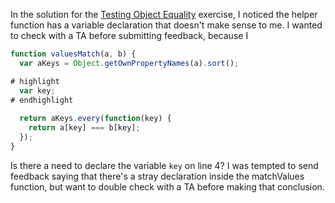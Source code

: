 In the solution for the <a href="https://launchschool.com/exercises/1937fc28">Testing Object Equality</a> exercise, I noticed the helper function has a variable declaration that doesn't make sense to me. I wanted to check with a TA before submitting feedback, because I

```javascript
function valuesMatch(a, b) {
  var aKeys = Object.getOwnPropertyNames(a).sort();

# highlight
  var key;
# endhighlight
  
  return aKeys.every(function(key) {
    return a[key] === b[key];
  });
}
```

Is there a need to declare the variable `key` on line 4? I was tempted to send feedback saying that there's a stray declaration inside the matchValues function, but want to double check with a TA before making that conclusion. 